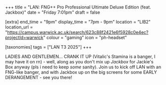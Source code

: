 +++
title = "LAN: FNG++ Pro Professional Ultimate Deluxe Edition (feat. Jackbox)"
date = "Friday 7:01pm"
draft = false

[extra]
end_time = "9pm"
display_time = "7pm - 9pm"
location = "LIB2"
location_url = "https://campus.warwick.ac.uk/search/623c88f2421e6f5928c0e4ec?projectId=warwick"
colour = "gaming"
icon = "ph-headset"

[taxonomies]
tags = ["LAN T3 2025"]
+++

LADIES AND GENTLEMEN... CRANK IT UP (Vitalic's Stamina is a banger, I may have it on rn) - well, along as you don't mix up *Jackbox* for Jackie's Box anyway (pls i need to keep *some* sanity). Join us to kick off LAN with an FNG-like banger, and with Jackbox up on the big screens for some EARLY DERANGEMENT - see you there!